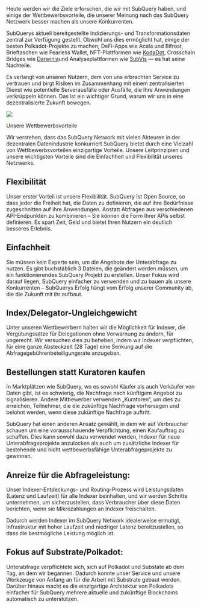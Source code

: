 
Heute werden wir die Ziele erforschen, die wir mit SubQuery haben, und einige der Wettbewerbsvorteile, die unserer Meinung nach das SubQuery Netzwerk besser machen als unsere Konkurrenten.

SubQuerys aktuell bereitgestellte Indizierungs- und Transformationsdaten zentral zur Verfügung gestellt. Obwohl uns dies ermöglicht hat, einige der besten Polkadot-Projekte zu machen; DeFi-Apps wie Acala und Bifrost, Brieftaschen wie Fearless Wallet, NFT-Plattformen wie [KodaDot](https://kodadot.xyz/), Crosschain Bridges wie [Darwinia](https://explorer.subquery.network/subquery/darwinia-network/darwinia)und Analyseplattformen wie [SubVis](https://subvis.io/) — es hat seine Nachteile.

Es verlangt von unseren Nutzern, dem von uns erbrachten Service zu vertrauen und birgt Risiken im Zusammenhang mit einem zentralisierten Dienst wie potentielle Serverausfälle oder Ausfälle, die Ihre Anwendungen verkrüppeln können. Das ist ein wichtiger Grund, warum wir uns in eine dezentralisierte Zukunft bewegen.

![](https://miro.medium.com/max/868/1*CPksnN9_jyMGQ0sSbiJvDQ.png)

Unsere Wettbewerbsvorteile

Wir verstehen, dass das SubQuery Network mit vielen Akteuren in der dezentralen Datenindustrie konkurriert SubQuery bietet durch eine Vielzahl von Wettbewerbsvorteilen einzigartige Vorteile. Unsere Leitprinzipien und unsere wichtigsten Vorteile sind die Einfachheit und Flexibilität unseres Netzwerks.

## Flexibilität

Unser erster Vorteil ist unsere Flexibilität. SubQuery ist Open Source, so dass jeder die Freiheit hat, die Daten zu definieren, die auf ihre Bedürfnisse zugeschnitten auf ihre Anwendungen. Anstatt Abfragen aus verschiedenen API-Endpunkten zu kombinieren – Sie können die Form Ihrer APIs selbst definieren. Es spart Zeit, Geld und bietet Ihren Nutzern ein deutlich besseres Erlebnis.

## Einfachheit

Sie müssen kein Experte sein, um die Angebote der Unterabfrage zu nutzen. Es gibt buchstäblich 3 Dateien, die geändert werden müssen, um ein funktionierendes SubQuery Projekt zu erstellen. Unser Fokus wird darauf liegen, SubQuery einfacher zu verwenden und zu bauen als unsere Konkurrenten – SubQuerys Erfolg hängt vom Erfolg unserer Community ab, die die Zukunft mit ihr aufbaut.

## Index/Delegator-Ungleichgewicht

Unter unseren Wettbewerbern halten wir die Möglichkeit für Indexer, die Vergütungssätze für Delegationen ohne Vorwarnung zu ändern, für ungerecht. Wir versuchen dies zu beheben, indem wir Indexer verpflichten, für eine ganze Absteckzeit (28 Tage) eine Senkung auf die Abfragegebührenbeteiligungsrate anzugeben.

## Bestellungen statt Kuratoren kaufen

In Marktplätzen wie SubQuery, wo es sowohl Käufer als auch Verkäufer von Daten gibt, ist es schwierig, die Nachfrage nach künftigem Angebot zu signalisieren. Andere Mitbewerber verwenden „Kuratoren“, um dies zu erreichen, Teilnehmer, die die zukünftige Nachfrage vorhersagen und belohnt werden, wenn diese zukünftige Nachfrage auftritt.

SubQuery hat einen anderen Ansatz gewählt, in dem wir auf Verbraucher schauen um eine vorausschauende Verpflichtung, einen Kaufauftrag zu schaffen. Dies kann sowohl dazu verwendet werden, Indexer für neue Unterabfrageprojekte anzulocken als auch um zusätzliche Indexer für bestehende und nicht wettbewerbsfähige Unterabfrageprojekte zu gewinnen.

## Anreize für die Abfrageleistung:

Unser Indexer-Entdeckungs- und Routing-Prozess wird Leistungsdaten (Latenz und Laufzeit) für alle Indexer beinhalten, und wir werden Schritte unternehmen, um sicherzustellen, dass Verbraucher über diese Daten berichten, wenn sie Mikrozahlungen an Indexer freischalten.

Dadurch werden Indexer im SubQuery Network idealerweise ermutigt, Infrastruktur mit hoher Laufzeit und niedriger Latenz bereitzustellen, so dass die bestmögliche Leistung möglich ist.

## Fokus auf Substrate/Polkadot:

Unterabfrage verpflichtete sich, sich auf Polkadot und Substate ab dem Tag, an dem wir begannen. Dadurch konnte unser Service und unsere Werkzeuge von Anfang an für die Arbeit mit Substrate gebaut werden. Darüber hinaus macht es die einzigartige Architektur von Polkadots einfacher für SubQuery mehrere aktuelle und zukünftige Blockchains automatisch zu unterstützen.